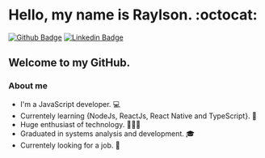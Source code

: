 # Hello, my name is Raylson. :octocat:

[![Github Badge](https://img.shields.io/badge/-Github-000?style=flat-square&logo=Github&logoColor=white&link=https://github.com/fagnerpsantos)](https://github.com/raylsonandrews)
[![Linkedin Badge](https://img.shields.io/badge/-LinkedIn-blue?style=flat-square&logo=Linkedin&logoColor=white&link=https://www.linkedin.com/in/fagnerpsantos/)](https://www.linkedin.com/in/raylson-brauna-a642b0178/)

## Welcome to my GitHub.

### About me
- I'm a JavaScript developer.  💻 
- Currentely learning {NodeJs, ReactJs, React Native and TypeScript}. :rocket:
- Huge enthusiast of technology. 👨🏼‍🏫
- Graduated in systems analysis and development. :mortar_board:
- Currentely looking for a job. :briefcase: